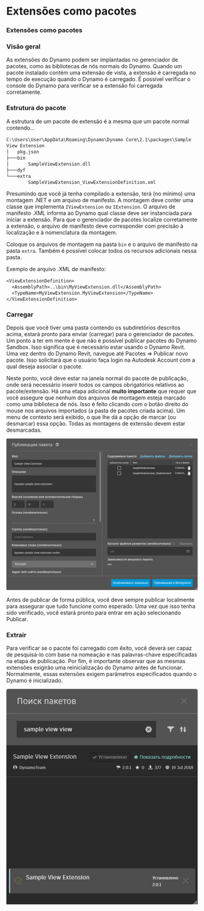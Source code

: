 # Extensões como pacotes 

### Extensões como pacotes <a href="#extensions-as-packages" id="extensions-as-packages"></a>

### Visão geral <a href="#overview" id="overview"></a>

As extensões do Dynamo podem ser implantadas no gerenciador de pacotes, como as bibliotecas de nós normais do Dynamo. Quando um pacote instalado contém uma extensão de vista, a extensão é carregada no tempo de execução quando o Dynamo é carregado. É possível verificar o console do Dynamo para verificar se a extensão foi carregada corretamente.

### Estrutura do pacote <a href="#package-structure" id="package-structure"></a>

A estrutura de um pacote de extensão é a mesma que um pacote normal contendo...

```
C:\Users\User\AppData\Roaming\Dynamo\Dynamo Core\2.1\packages\Sample View Extension
│   pkg.json
├───bin
│       SampleViewExtension.dll
├───dyf
└───extra
        SampleViewExtension_ViewExtensionDefinition.xml
```

Presumindo que você já tenha compilado a extensão, terá (no mínimo) uma montagem .NET e um arquivo de manifesto. A montagem deve conter uma classe que implementa `IViewExtension` ou `IExtension`. O arquivo de manifesto .XML informa ao Dynamo qual classe deve ser instanciada para iniciar a extensão. Para que o gerenciador de pacotes localize corretamente a extensão, o arquivo de manifesto deve corresponder com precisão à localização e à nomenclatura da montagem.

Coloque os arquivos de montagem na pasta `bin` e o arquivo de manifesto na pasta `extra`. Também é possível colocar todos os recursos adicionais nessa pasta.

Exemplo de arquivo .XML de manifesto:

```
<ViewExtensionDefinition>
  <AssemblyPath>..\bin\MyViewExtension.dll</AssemblyPath>
  <TypeName>MyViewExtension.MyViewExtension</TypeName>
</ViewExtensionDefinition>
```

### Carregar <a href="#uploading" id="uploading"></a>

Depois que você tiver uma pasta contendo os subdiretórios descritos acima, estará pronto para enviar (carregar) para o gerenciador de pacotes. Um ponto a ter em mente é que não é possível publicar pacotes do Dynamo Sandbox. Isso significa que é necessário estar usando o Dynamo Revit. Uma vez dentro do Dynamo Revit, navegue até Pacotes => Publicar novo pacote. Isso solicitará que o usuário faça login na Autodesk Account com a qual deseja associar o pacote.

Neste ponto, você deve estar na janela normal do pacote de publicação, onde será necessário inserir todos os campos obrigatórios relativos ao pacote/extensão. Há uma etapa adicional **muito importante** que requer que você assegure que nenhum dos arquivos de montagem esteja marcado como uma biblioteca de nós. Isso é feito clicando com o botão direito do mouse nos arquivos importados (a pasta de pacotes criada acima). Um menu de contexto será exibido, o que lhe dá a opção de marcar (ou desmarcar) essa opção. Todas as montagens de extensão devem estar desmarcadas.

![Publicar um pacote](images/ViewExtension_Search.png)

Antes de publicar de forma pública, você deve sempre publicar localmente para assegurar que tudo funcione como esperado. Uma vez que isso tenha sido verificado, você estará pronto para entrar em ação selecionando Publicar.

### Extrair <a href="#pulling" id="pulling"></a>

Para verificar se o pacote foi carregado com êxito, você deverá ser capaz de pesquisá-lo com base na nomeação e nas palavras-chave especificadas na etapa de publicação. Por fim, é importante observar que as mesmas extensões exigirão uma reinicialização do Dynamo antes de funcionar. Normalmente, essas extensões exigem parâmetros especificados quando o Dynamo é inicializado.

![Procurar pacotes](images/ViewExtension_Search.jpg)
